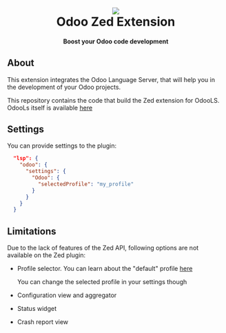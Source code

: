 <h1 align="center">
  <br>
  <img src="https://github.com/odoo/odoo-vscode/blob/release/images/odoo_logo.png?raw=true"></a>
  <br>
  Odoo Zed Extension
  <br>
</h1>

<h4 align="center">Boost your Odoo code development</h4>

## About

This extension integrates the Odoo Language Server, that will help you in the development of your Odoo projects.

This repository contains the code that build the Zed extension for OdooLS. OdooLs itself is available [here](https://github.com/odoo/odoo-ls)

## Settings

You can provide settings to the plugin:

```json
  "lsp": {
    "odoo": {
      "settings": {
        "Odoo": {
          "selectedProfile": "my_profile"
        }
      }
    }
  }
```

## Limitations

Due to the lack of features of the Zed API, following options are not available on the Zed plugin:

- Profile selector. You can learn about the "default" profile [here](https://github.com/odoo/odoo-ls/wiki/3.-Configuration-files#no-configuration-file)

  You can change the selected profile in your settings though
- Configuration view and aggregator
- Status widget
- Crash report view
